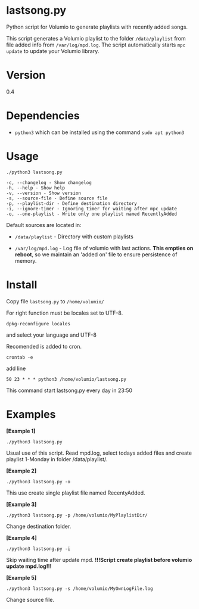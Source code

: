 # lastsong.py
Python script for Volumio to generate playlists with recently added songs. 

This script generates a Volumio playlist to the folder `/data/playlist` from file added info from `/var/log/mpd.log`. The script automatically starts `mpc update` to update your Volumio library. 

# Version

0.4

# Dependencies

* `python3` which can be installed using the command `sudo apt python3`

# Usage

`./python3 lastsong.py`
```
-c, --changelog - Show changelog 
-h, --help - Show help 
-v, --version - Show version 
-s, --source-file - Define source file 
-p, --playlist-dir - Define destination directory 
-i, --ignore-timer - Ignoring timer for waiting after mpc update 
-o, --one-playlist - Write only one playlist named RecentlyAdded 
```
Default sources are located in: 

* `/data/playlist` - Directory with custom playlists

* `/var/log/mpd.log` - Log file of volumio with last actions. **This empties on reboot**, so we maintain an 'added on' file to ensure persistence of memory. 

# Install

Copy file `lastsong.py` to `/home/volumio/`

For right function must be locales set to UTF-8. 

`dpkg-reconfigure locales`

and select your language and UTF-8

Recomended is added to cron. 

`crontab -e`

add line

`50 23 * * * python3 /home/volumio/lastsong.py`

This command start lastsong.py every day in 23:50

# Examples

**[Example 1]**

`./python3 lastsong.py`

Usual use of this script. Read mpd.log, select todays added files and create playlist 1-Monday in folder /data/playlist/. 

**[Example 2]**

`./python3 lastsong.py -o`

This use create single playlist file named RecentyAdded. 

**[Example 3]**

`./python3 lastsong.py -p /home/volumio/MyPlaylistDir/`

Change destination folder. 

**[Example 4]**

`./python3 lastsong.py -i`

Skip waiting time after update mpd. **!!!Script create playlist before volumio update mpd.log!!!**

**[Example 5]**

`./python3 lastsong.py -s /home/volumio/MyOwnLogFile.log`

Change source file. 
